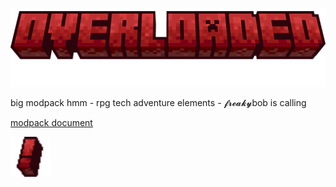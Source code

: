 <a href="https://www.technicpack.net/modpack/overladed.1997825"><img src="https://raw.githubusercontent.com/fyreaken/overloaded/refs/heads/main/overloaded_1.png" alt="overloaded" width="512"></a>

big modpack hmm - rpg tech adventure elements - 𝓯𝓻𝓮𝓪𝓴𝔂bob is calling

<a href="https://html-preview.github.io/?url=https://github.com/fyreaken/overloaded/blob/main/modpack.html">modpack document</a>

<a href="https://www.technicpack.net/modpack/overladed.1997825"><img src="https://raw.githubusercontent.com/fyreaken/overloaded/refs/heads/main/overloaded_icon_32x32.png" alt="overloaded" width="64"></a>
